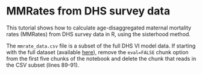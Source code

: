 # MMRates from DHS survey data

This tutorial shows how to calculate age-disaggregated maternal mortality rates (MMRates) from DHS survey data in R, using the sisterhood method.

The `mmrate_data.csv` file is a subset of the full DHS VI model data. If starting with the full dataset (available [here](https://dhsprogram.com/data/Download-Model-Datasets.cfm)), remove the `eval=FALSE` chunk option from the first five chunks of the notebook and delete the chunk that reads in the CSV subset (lines 89-91).

